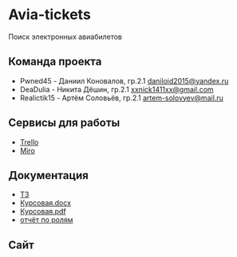 # Avia-tickets
Поиск электронных авиабилетов
## Команда проекта
* Pwned45 - Даниил Коновалов, гр.2.1 daniloid2015@yandex.ru 
* DeaDulia - Никита Дёшин, гр.2.1 xxnick1411xx@gmail.com
* Realictik15 - Артём Соловьёв, гр.2.1 artem-solovyev@mail.ru
## Сервисы для работы
* [Trello](https://trello.com/b/R4LgOmwC/%D1%80%D0%B0%D0%B1%D0%BE%D1%82%D0%B0-%D0%BD%D0%B0%D0%B4-%D0%BF%D1%80%D0%BE%D0%B5%D0%BA%D1%82%D0%BE%D0%BC)
* [Miro](https://miro.com/app/board/o9J_lQqL6Xc=/)
## Документация
* [ТЗ](https://github.com/Pwned45/Avia-tickets-project/blob/main/doc/TZ.pdf)
* [Курсовая.docx](https://github.com/Pwned45/Avia-tickets-project/blob/main/doc/%D0%9A%D1%83%D1%80%D1%81%D0%BE%D0%B2%D0%B0%D1%8F%D0%A0%D0%B0%D0%B1%D0%BE%D1%82%D0%B0.docx)
* [Курсовая.pdf](https://github.com/Pwned45/Avia-tickets-project/blob/main/doc/%D0%9A%D1%83%D1%80%D1%81%D0%BE%D0%B2%D0%B0%D1%8F%D0%A0%D0%B0%D0%B1%D0%BE%D1%82%D0%B0.pdf)
* [отчёт по ролям](https://github.com/Pwned45/Avia-tickets-project/blob/main/doc/Otchet0705_1.docx)
## Сайт
